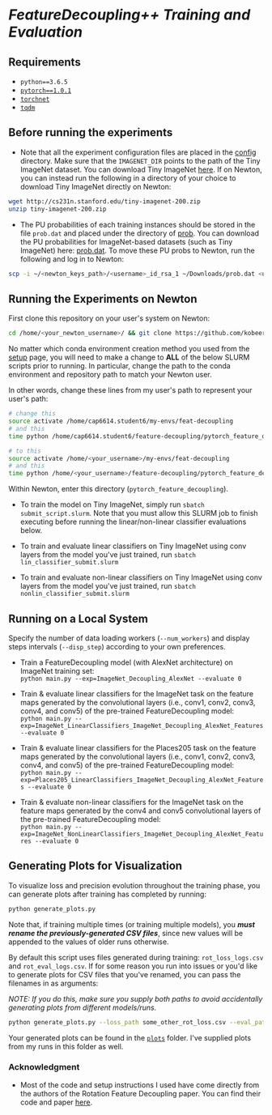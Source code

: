 # *FeatureDecoupling++ Training and Evaluation*

## Requirements

* `python==3.6.5`
* [`pytorch==1.0.1`](http://pytorch.org/)
* [`torchnet`](https://github.com/pytorch/tnt)
* [`tqdm`](https://github.com/tqdm/tqdm)

## Before running the experiments

* Note that all the experiment configuration files are placed in the [config](https://github.com/kobeeraveendran/feature-decoupling/tree/master/pytorch_feature_decoupling/config) directory. Make sure that the `IMAGENET_DIR` points to the path of the Tiny ImageNet dataset. You can download Tiny ImageNet [here](http://cs231n.stanford.edu/tiny-imagenet-200.zip). If on Newton, you can instead run the following in a directory of your choice to download Tiny ImageNet directly on Newton:

```bash
wget http://cs231n.stanford.edu/tiny-imagenet-200.zip
unzip tiny-imagenet-200.zip
```

* The PU probabilities of each training instances should be stored in the file `prob.dat` and placed under the directory of [prob](https://github.com/kobeeraveendran/FeatureDecoupling/tree/master/_experiments/ImageNet_Decoupling_AlexNet/prob). You can download the PU probabilities for ImageNet-based datasets (such as Tiny ImageNet) here: [prob.dat](https://mega.nz/#!brBVnQbK!AU2P0D1yh4L1V9aqP3LYsWaG464q3SD-yRg5BZ7st8c). To move these PU probs to Newton, run the following and log in to Newton:

```bash
scp -i ~/<newton_keys_path>/<username>_id_rsa_1 ~/Downloads/prob.dat <username>@newton.ist.ucf.edu:<feature-decoupling_path>/_experiments/ImageNet_Decoupling_AlexNet/prob/prob.dat
```

## Running the Experiments on Newton

First clone this repository on your user's system on Newton:

```bash
cd /home/<your_newton_username>/ && git clone https://github.com/kobeeraveendran/feature-decoupling.git
```

No matter which conda environment creation method you used from the [setup](https://github.com/kobeeraveendran/feature-decoupling) page, you will need to make a change to **ALL** of the below SLURM scripts prior to running. In particular, change the path to the conda environment and repository path to match your Newton user.

In other words, change these lines from my user's path to represent your user's path:

```bash
# change this
source activate /home/cap6614.student6/my-envs/feat-decoupling
# and this
time python /home/cap6614.student6/feature-decoupling/pytorch_feature_decoupling/main.py --exp=ImageNet_Decoupling_AlexNet --evaluate 0 --num_workers 4

# to this
source activate /home/<your_username>/my-envs/feat-decoupling
# and this
time python /home/<your_username>/feature-decoupling/pytorch_feature_decoupling/main.py --exp=ImageNet_Decoupling_AlexNet --evaluate 0 --num_workers 4
```

Within Newton, enter this directory (`pytorch_feature_decoupling`).

* To train the model on Tiny ImageNet, simply run `sbatch submit_script.slurm`. Note that you must allow this SLURM job to finish executing before running the linear/non-linear classifier evaluations below.

* To train and evaluate linear classifiers on Tiny ImageNet using conv layers from the model you've just trained, run `sbatch lin_classifier_submit.slurm`

* To train and evaluate non-linear classifiers on Tiny ImageNet using conv layers from the model you've just trained, run `sbatch nonlin_classifier_submit.slurm`

## Running on a Local System

Specify the number of data loading workers (`--num_workers`) and display steps intervals (`--disp_step`) according to your own preferences.

* Train a FeatureDecoupling model (with AlexNet architecture) on ImageNet training set:  
`python main.py --exp=ImageNet_Decoupling_AlexNet --evaluate 0`

* Train & evaluate linear classifiers for the ImageNet task on the feature maps generated by the convolutional layers (i.e., conv1, conv2, conv3, conv4, and conv5) of the pre-trained FeatureDecoupling model:  
`python main.py --exp=ImageNet_LinearClassifiers_ImageNet_Decoupling_AlexNet_Features --evaluate 0`

* Train & evaluate linear classifiers for the Places205 task on the feature maps generated by the convolutional layers (i.e., conv1, conv2, conv3, conv4, and conv5) of the pre-trained FeatureDecoupling model:  
`python main.py --exp=Places205_LinearClassifiers_ImageNet_Decoupling_AlexNet_Features --evaluate 0`

* Train & evaluate non-linear classifiers for the ImageNet task on the feature maps generated by the conv4 and conv5 convolutional layers of the pre-trained FeatureDecoupling model:  
`python main.py --exp=ImageNet_NonLinearClassifiers_ImageNet_Decoupling_AlexNet_Features --evaluate 0`

## Generating Plots for Visualization

To visualize loss and precision evolution throughout the training phase, you can generate plots after training has completed by running:

```bash
python generate_plots.py
```

Note that, if training multiple times (or training multiple models), you ***must rename the previously-generated CSV files***, since new values will be appended to the values of older runs otherwise.

By default this script uses files generated during training: `rot_loss_logs.csv` and `rot_eval_logs.csv`. If for some reason you run into issues or you'd like to generate plots for CSV files that you've renamed, you can pass the filenames in as arguments:

*NOTE: If you do this, make sure you supply both paths to avoid accidentally generating plots from different models/runs.*

```bash
python generate_plots.py --loss_path some_other_rot_loss.csv --eval_path some_other_rot_eval.csv
```
Your generated plots can be found in the [`plots`](https://github.com/kobeeraveendran/feature-decoupling/tree/master/pytorch_feature_decoupling/plots) folder. I've supplied plots from my runs in this folder as well.

### Acknowledgment

* Most of the code and setup instructions I used have come directly from the authors of the Rotation Feature Decoupling paper. You can find their code and paper [here](https://github.com/philiptheother/FeatureDecoupling).